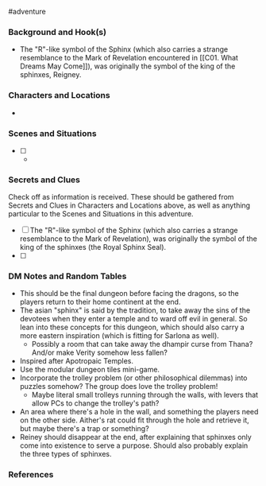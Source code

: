  #adventure 

### Background and Hook(s)

* The "R"-like symbol of the Sphinx (which also carries a strange resemblance to the Mark of Revelation encountered in [[C01. What Dreams May Come]]), was originally the symbol of the king of the sphinxes, Reigney.

### Characters and Locations

* 

### Scenes and Situations

 - [ ] -

### Secrets and Clues
Check off as information is received. These should be gathered from Secrets and Clues in Characters and Locations above, as well as anything particular to the Scenes and Situations in this adventure.

 - [ ]  The "R"-like symbol of the Sphinx (which also carries a strange resemblance to the Mark of Revelation), was originally the symbol of the king of the sphinxes (the Royal Sphinx Seal).
 - [ ]  

### DM Notes and Random Tables

* This should be the final dungeon before facing the dragons, so the players return to their home continent at the end.
* The asian "sphinx" is said by the tradition, to take away the sins of the devotees when they enter a temple and to ward off evil in general. So lean into these concepts for this dungeon, which should also carry a more eastern inspiration (which is fitting for Sarlona as well).
	* Possibly a room that can take away the dhampir curse from Thana? And/or make Verity somehow less fallen?
* Inspired after Apotropaic Temples.
* Use the modular dungeon tiles mini-game.
* Incorporate the trolley problem (or other philosophical dilemmas) into puzzles somehow? The group does love the trolley problem!
	* Maybe literal small trolleys running through the walls, with levers that allow PCs to change the trolley's path?
* An area where there's a hole in the wall, and something the players need on the other side. Aither's rat could fit through the hole and retrieve it, but maybe there's a trap or something?
* Reiney should disappear at the end, after explaining that sphinxes only come into existence to serve a purpose. Should also probably explain the three types of sphinxes.

### References

